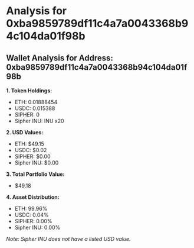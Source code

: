 # Analysis for 0xba9859789df11c4a7a0043368b94c104da01f98b

## Wallet Analysis for Address: 0xba9859789df11c4a7a0043368b94c104da01f98b

**1. Token Holdings:**
   - ETH: 0.01888454
   - USDC: 0.015388
   - SIPHER: 0
   - Sipher INU: INU x20

**2. USD Values:**
   - ETH: $49.15
   - USDC: $0.02
   - SIPHER: $0.00
   - Sipher INU: $0.00

**3. Total Portfolio Value:**
   - $49.18

**4. Asset Distribution:**
   - ETH: 99.96%
   - USDC: 0.04%
   - SIPHER: 0.00%
   - Sipher INU: 0.00% 

*Note: Sipher INU does not have a listed USD value.*
